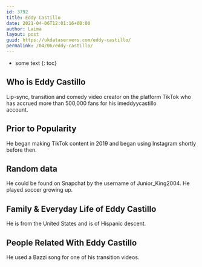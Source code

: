 ```yaml
---
id: 3792
title: Eddy Castillo
date: 2021-04-06T12:01:16+00:00
author: Laima
layout: post
guid: https://ukdataservers.com/eddy-castillo/
permalink: /04/06/eddy-castillo/
---
```


* some text
{: toc}


## Who is Eddy Castillo
                  
                  
                  
Lip-sync, transition and comedy video creator on the platform TikTok who has accrued more than 500,000 fans for his imeddyycastillo<br /> account.
                  
              
            
              
            
                
                
                
## Prior to Popularity
                  
                  
                  
He began making TikTok content in 2019 and began using Instagram shortly before then.
                  
              
            
              
            
                
                
                
## Random data
                  
                  
                  
He could be found on Snapchat by the username of Junior_King2004. He played soccer growing up.
                  
              
            
              
            
                
                
                
## Family & Everyday Life of Eddy Castillo
                  
                  
                  
He is from the United States and is of Hispanic descent.
                  
              
            
              
            
                
                
                
## People Related With Eddy Castillo
                  
                  
                  
He used a Bazzi song for one of his transition videos.
                  
              
            
              
            
                
              
            
              
              
            
            
              
            
          
          
          